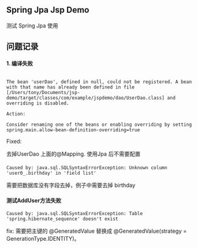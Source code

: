 ## Spring Jpa Jsp Demo
测试 Spring Jpa 使用


## 问题记录

####  1. 编译失败
```$xslt

The bean 'userDao', defined in null, could not be registered. A bean with that name has already been defined in file [/Users/tony/Documents/jsp-demo/target/classes/com/example/jspdemo/dao/UserDao.class] and overriding is disabled.

Action:

Consider renaming one of the beans or enabling overriding by setting spring.main.allow-bean-definition-overriding=true

```
Fixed:

去掉UserDao 上面的@Mapping. 使用Jpa 后不需要配置

#### 
```$xslt
Caused by: java.sql.SQLSyntaxErrorException: Unknown column 'user0_.birthday' in 'field list'
```
需要把数据库没有字段去掉，例子中需要去掉 birthday
#### 测试AddUser方法失败
```$xslt
Caused by: java.sql.SQLSyntaxErrorException: Table 'spring.hibernate_sequence' doesn't exist
```
fix: 需要把主键的 @GeneratedValue 替换成 @GeneratedValue(strategy = GenerationType.IDENTITY)。 
